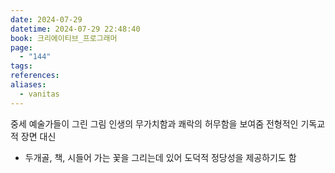 ```yaml
---
date: 2024-07-29
datetime: 2024-07-29 22:48:40
book: 크리에이티브_프로그래머
page:
  - "144"
tags: 
references: 
aliases:
  - vanitas
---
```

중세 예술가들이 그린 그림
인생의 무가치함과 쾌락의 허무함을 보여줌
전형적인 기독교적 장면 대신
- 두개골, 책, 시들어 가는 꽃을 그리는데 있어 도덕적 정당성을 제공하기도 함